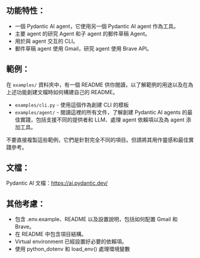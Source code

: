 ## 功能特性：

- 一個 Pydantic AI agent，它使用另一個 Pydantic AI agent 作為工具。
- 主要 agent 的研究 Agent 和子 agent 的郵件草稿 Agent。
- 用於與 agent 交互的 CLI。
- 郵件草稿 agent 使用 Gmail，研究 agent 使用 Brave API。

## 範例：

在 `examples/` 資料夾中，有一個 README 供你閱讀，以了解範例的用途以及在為上述功能創建文檔時如何構建自己的 README。

- `examples/cli.py` - 使用這個作為創建 CLI 的模板
- `examples/agent/` - 閱讀這裡的所有文件，了解創建 Pydantic AI agents 的最佳實踐，包括支援不同的提供者和 LLM、處理 agent 依賴項以及為 agent 添加工具。

不要直接複製這些範例，它們是針對完全不同的項目。但請將其用作靈感和最佳實踐參考。

## 文檔：

Pydantic AI 文檔：https://ai.pydantic.dev/

## 其他考慮：

- 包含 .env.example、README 以及設置說明，包括如何配置 Gmail 和 Brave。
- 在 README 中包含項目結構。
- Virtual environment 已經設置好必要的依賴項。
- 使用 python_dotenv 和 load_env() 處理環境變數
